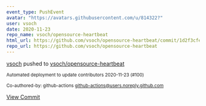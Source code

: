 ```yaml
---
event_type: PushEvent
avatar: "https://avatars.githubusercontent.com/u/814322?"
user: vsoch
date: 2020-11-23
repo_name: vsoch/opensource-heartbeat
html_url: https://github.com/vsoch/opensource-heartbeat/commit/1d2f3cfe7bc8eb803501724db468638f7769ff2f
repo_url: https://github.com/vsoch/opensource-heartbeat
---
```


<a href='https://github.com/vsoch' target='_blank'>vsoch</a> pushed to <a href='https://github.com/vsoch/opensource-heartbeat' target='_blank'>vsoch/opensource-heartbeat</a>

<small>Automated deployment to update contributors 2020-11-23 (#100)

Co-authored-by: github-actions <github-actions@users.noreply.github.com></small>

<a href='https://github.com/vsoch/opensource-heartbeat/commit/1d2f3cfe7bc8eb803501724db468638f7769ff2f' target='_blank'>View Commit</a>